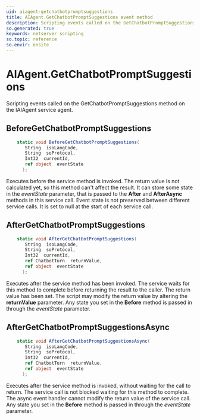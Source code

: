 ```yaml
---
uid: aiagent-getchatbotpromptsuggestions
title: AIAgent.GetChatbotPromptSuggestions event method
description: Scripting events called on the GetChatbotPromptSuggestions method on the AIAgent service agent.
so.generated: true
keywords: netserver scripting
so.topic: reference
so.envir: onsite
---
```

# AIAgent.GetChatbotPromptSuggestions

Scripting events called on the <see cref='M:IAIAgent.GetChatbotPromptSuggestions'>GetChatbotPromptSuggestions</see> method on the <see cref='IAIAgent'>IAIAgent</see>  service agent.

## BeforeGetChatbotPromptSuggestions
```cs
    static void BeforeGetChatbotPromptSuggestions(
       String  isoLangCode,
       String  soProtocol,
       Int32  currentId,
       ref object  eventState
      );
```
Executes before the service method is invoked.
The return value is not calculated yet, so this method can't affect the result.
It can store some state in the *eventState* parameter, that is passed to the **After** and **AfterAsync** methods in this service call.
Event state is not preserved between different service calls. It is set to null at the start of each service call.
## AfterGetChatbotPromptSuggestions
```cs
    static void AfterGetChatbotPromptSuggestions(
       String  isoLangCode,
       String  soProtocol,
       Int32  currentId,
       ref ChatbotTurn  returnValue,
       ref object  eventState
      );
```
Executes after the service method has been invoked. The service waits for this method to complete before returning the result to the caller.
The return value has been set. The script may modify the return value by altering the **returnValue** parameter.
Any state you set in the **Before** method is passed in through the *eventState* parameter.
## AfterGetChatbotPromptSuggestionsAsync
```cs
    static void AfterGetChatbotPromptSuggestionsAsync(
       String  isoLangCode,
       String  soProtocol,
       Int32  currentId,
       ref ChatbotTurn  returnValue,
       ref object  eventState
      );
```
Executes after the service method is invoked, without waiting for the call to return.
The service call is not blocked waiting for this method to complete.
The async event handler cannot modify the return value of the service call.
Any state you set in the **Before** method is passed in through the *eventState* parameter.

